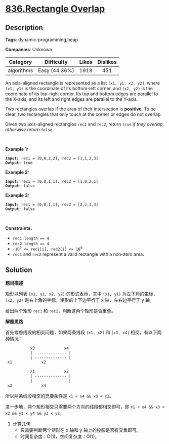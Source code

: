 # [836.Rectangle Overlap](https://leetcode.com/problems/rectangle-overlap/description/)

## Description

**Tags**: dynamic-programming,heap

**Companies**: Unknown

|  Category  |  Difficulty   | Likes | Dislikes |
| :--------: | :-----------: | :---: | :------: |
| algorithms | Easy (44.36%) | 1918  |   451    |

<p>An axis-aligned rectangle is represented as a list <code>[x1, y1, x2, y2]</code>, where <code>(x1, y1)</code> is the coordinate of its bottom-left corner, and <code>(x2, y2)</code> is the coordinate of its top-right corner. Its top and bottom edges are parallel to the X-axis, and its left and right edges are parallel to the Y-axis.</p>
<p>Two rectangles overlap if the area of their intersection is <strong>positive</strong>. To be clear, two rectangles that only touch at the corner or edges do not overlap.</p>
<p>Given two axis-aligned rectangles <code>rec1</code> and <code>rec2</code>, return <code>true</code><em> if they overlap, otherwise return </em><code>false</code>.</p>
<p>&nbsp;</p>
<p><strong class="example">Example 1:</strong></p>
<pre><code><strong>Input:</strong> rec1 = [0,0,2,2], rec2 = [1,1,3,3]
<strong>Output:</strong> true</code></pre><p><strong class="example">Example 2:</strong></p>
<pre><code><strong>Input:</strong> rec1 = [0,0,1,1], rec2 = [1,0,2,1]
<strong>Output:</strong> false</code></pre><p><strong class="example">Example 3:</strong></p>
<pre><code><strong>Input:</strong> rec1 = [0,0,1,1], rec2 = [2,2,3,3]
<strong>Output:</strong> false</code></pre>
<p>&nbsp;</p>
<p><strong>Constraints:</strong></p>
<ul>
  <li><code>rec1.length == 4</code></li>
  <li><code>rec2.length == 4</code></li>
  <li><code>-10<sup>9</sup> &lt;= rec1[i], rec2[i] &lt;= 10<sup>9</sup></code></li>
  <li><code>rec1</code> and <code>rec2</code> represent a valid rectangle with a non-zero area.</li>
</ul>

## Solution

**题目描述**

矩形以列表 `[x1, y1, x2, y2]` 的形式表示，其中 `(x1, y1)` 为左下角的坐标，`(x2, y2)` 是右上角的坐标。矩形的上下边平行于 x 轴，左右边平行于 y 轴。

给出两个矩形 `rec1` 和 `rec2`，判断这两个矩形是否重叠。

**解题思路**

首先考虑线段的相交问题，如果两条线段 `[x1, x2]` 和 `[x3, x4]` 相交，有以下两种情况：

```txt
           x3             x4
           | -------------- |
           | -------------- |
 x1             x2

           x1             x2
           | -------------- |
           | -------------- |
 x3             x4
```

所以两条线段相交的充要条件是 `x1 < x4 && x3 < x2`。

进一步地，两个矩形相交只需要两个方向的线段都相交即可，即 `x1 < x4 && x3 < x2 && y1 < y4 && y3 < y2`。

1. 计算几何
   - 只需要判断两个矩形在 x 轴和 y 轴上的投影是否有交集即可。
   - 时间复杂度：O(1)，空间复杂度：O(1)。
